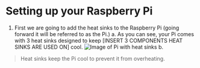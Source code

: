 # Setting up your Raspberry Pi

1. First we are going to add the heat sinks to the Raspberry Pi (going forward it will be referred to as the Pi.)
    a. As you can see, your Pi comes with 3 heat sinks designed to keep [INSERT 3 COMPONENTS HEAT SINKS ARE USED ON] cool. 
    ![Image of Pi with heat sinks](./Raspberry_Pi_setup_images/2_pi_with_sinks.jpg)
    b. 
> Heat sinks keep the Pi cool to prevent it from overheating.

